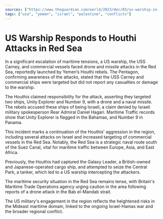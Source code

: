 ```yaml
---
sources: ["https://www.theguardian.com/world/2023/dec/03/us-warship-in-red-sea-reportedly-attacked-by-drones-from-yemen", "https://apnews.com/article/red-sea-houthi-yemen-ships-attack-israel-hamas-war-gaza-strip-716770f0a780160e9abed98d3c48fbde"]
tags: ["usa", "yemen", "israel", "palestine", "conflicts"]
---
```


# US Warship Responds to Houthi Attacks in Red Sea

In a significant escalation of maritime tensions, a US warship, the USS Carney, and commercial vessels faced drone and missile attacks in the Red Sea, reportedly launched by Yemen’s Houthi rebels. The Pentagon, confirming awareness of the attacks, stated that the USS Carney and commercial ships were targeted but did not report any casualties or damage to the warship.

The Houthis claimed responsibility for the attack, asserting they targeted two ships, Unity Explorer and Number 9, with a drone and a naval missile. The rebels accused these ships of being Israeli, a claim denied by Israeli military spokesperson Rear Admiral Daniel Hagari. Maritime Traffic records show that Unity Explorer is flagged in the Bahamas, and Number 9 in Panama.

This incident marks a continuation of the Houthis' aggression in the region, including several attacks on Israel and increased targeting of commercial vessels in the Red Sea. Notably, the Red Sea is a strategic naval route south of the Suez Canal, vital for maritime traffic between Europe, Asia, and East Africa.

Previously, the Houthis had captured the Galaxy Leader, a British-owned and Japanese-operated cargo ship, and attempted to seize the Central Park, a tanker, which led to a US warship intercepting the attackers.

The maritime security situation in the Red Sea remains tense, with Britain's Maritime Trade Operations agency urging caution in the area following reports of a drone attack in the Bab el-Mandab strait.

The US military's engagement in the region reflects the heightened risks in the Mideast maritime domain, linked to the ongoing Israel-Hamas war and the broader regional conflict.
